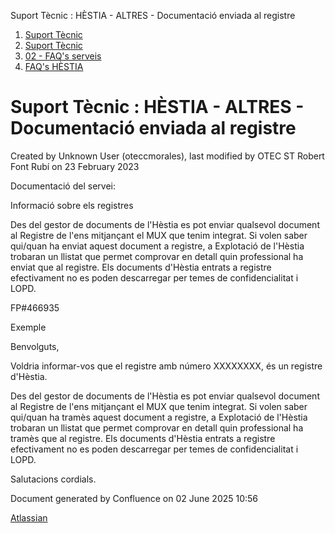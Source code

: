 Suport Tècnic : HÈSTIA - ALTRES - Documentació enviada al registre  

1.  [Suport Tècnic](index.md)
2.  [Suport Tècnic](13893782.md)
3.  [02 - FAQ's serveis](26313393.md)
4.  [FAQ's HÈSTIA](28705593.md)

Suport Tècnic : HÈSTIA - ALTRES - Documentació enviada al registre
==================================================================

Created by Unknown User (oteccmorales), last modified by OTEC ST Robert Font Rubí on 23 February 2023

Documentació del servei:

  

Informació sobre els registres

Des del gestor de documents de l'Hèstia es pot enviar qualsevol document al Registre de l'ens mitjançant el MUX que tenim integrat. Si volen saber qui/quan ha enviat aquest document a registre, a Explotació de l'Hèstia trobaran un llistat que permet comprovar en detall quin professional ha enviat que al registre. Els documents d'Hèstia entrats a registre efectivament no es poden descarregar per temes de confidencialitat i LOPD.

  

FP#466935 

  

Exemple

Benvolguts,

  

Voldria informar-vos que el registre amb número XXXXXXXX, és un registre d'Hèstia.

Des del gestor de documents de l'Hèstia es pot enviar qualsevol document al Registre de l'ens mitjançant el MUX que tenim integrat. Si volen saber qui/quan ha tramès aquest document a registre, a Explotació de l'Hèstia trobaran un llistat que permet comprovar en detall quin professional ha tramès que al registre. Els documents d'Hèstia entrats a registre efectivament no es poden descarregar per temes de confidencialitat i LOPD.

  

Salutacions cordials.

  

Document generated by Confluence on 02 June 2025 10:56

[Atlassian](http://www.atlassian.com/)
